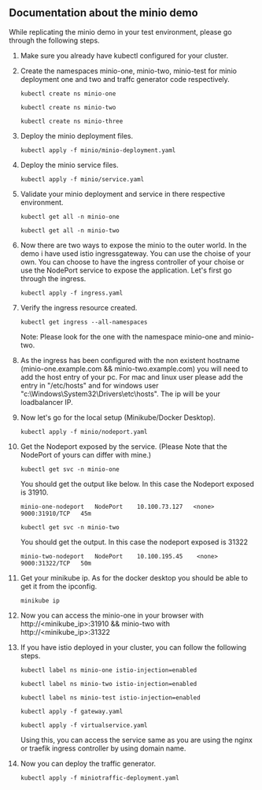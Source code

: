## Documentation about the minio demo

While replicating the minio demo in your test environment, please go through the following steps.

1. Make sure you already have kubectl configured for your cluster.
2. Create the namespaces minio-one, minio-two, minio-test for minio deployment one and two and traffc generator code respectively.

    `kubectl create ns minio-one`

    `kubectl create ns minio-two`
    
    `kubectl create ns minio-three`

3. Deploy the minio deployment files.

    `kubectl apply -f minio/minio-deployment.yaml`

4. Deploy the minio service files.

    `kubectl apply -f minio/service.yaml`

5. Validate your minio deployment and service in there respective environment.

    `kubectl get all -n minio-one`

    `kubectl get all -n minio-two`

6. Now there are two ways to expose the minio to the outer world. In the demo i have used istio ingressgateway. You can use the choise of your own. You can choose to have the ingress controller of your choise or use the NodePort service to expose the application. Let's first go through the ingress.

    `kubectl apply -f ingress.yaml`

7. Verify the ingress resource created.

    `kubectl get ingress --all-namespaces`

    Note: Please look for the one with the namespace minio-one and minio-two.

8. As the ingress has been configured with the non existent hostname (minio-one.example.com && minio-two.example.com) you will need to add the host entry of your pc. For mac and linux user please add the entry in "/etc/hosts" and for windows user "c:\Windows\System32\Drivers\etc\hosts". The ip will be your loadbalancer IP.

9. Now let's go for the local setup (Minikube/Docker Desktop).

    `kubectl apply -f minio/nodeport.yaml`

10. Get the Nodeport exposed by the service. (Please Note that the NodePort of yours can differ with mine.)

    `kubectl get svc -n minio-one`

    You should get the output like below. In this case the Nodeport exposed is 31910.

    `minio-one-nodeport   NodePort    10.100.73.127   <none>        9000:31910/TCP   45m`

    `kubectl get svc -n minio-two`

    You should get the output. In this case the nodeport exposed is 31322

    `minio-two-nodeport   NodePort    10.100.195.45    <none>        9000:31322/TCP   50m`

11. Get your minikube ip. As for the docker desktop you should be able to get it from the ipconfig.

    `minikube ip`

13. Now you can access the minio-one in your browser with http://<minikube_ip>:31910 && minio-two with http://<minikube_ip>:31322

14. If you have istio deployed in your cluster, you can follow the following steps.

    `kubectl label ns minio-one istio-injection=enabled`

    `kubectl label ns minio-two istio-injection=enabled`

    `kubectl label ns minio-test istio-injection=enabled`

    `kubectl apply -f gateway.yaml`

    `kubectl apply -f virtualservice.yaml`

    Using this, you can access the service same as you are using the nginx or traefik ingress controller by using domain name.

14. Now you can deploy the traffic generator.

    `kubectl apply -f miniotraffic-deployment.yaml`

